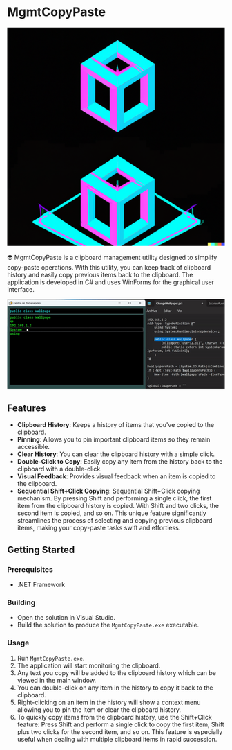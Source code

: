 # MgmtCopyPaste

![GIF](IMG/logo.png)

👽 MgmtCopyPaste is a clipboard management utility designed to simplify copy-paste operations. With this utility, you can keep track of clipboard history and easily copy previous items back to the clipboard. The application is developed in C# and uses WinForms for the graphical user interface.

![GIF](IMG/GIF.gif)

## Features

- **Clipboard History**: Keeps a history of items that you've copied to the clipboard.
- **Pinning**: Allows you to pin important clipboard items so they remain accessible.
- **Clear History**: You can clear the clipboard history with a simple click.
- **Double-Click to Copy**: Easily copy any item from the history back to the clipboard with a double-click.
- **Visual Feedback**: Provides visual feedback when an item is copied to the clipboard.
- **Sequential Shift+Click Copying**: Sequential Shift+Click copying mechanism. By pressing Shift and performing a single click, the first item from the clipboard history is copied. With Shift and two clicks, the second item is copied, and so on. This unique feature significantly streamlines the process of selecting and copying previous clipboard items, making your copy-paste tasks swift and effortless.

## Getting Started

### Prerequisites

- .NET Framework

### Building

- Open the solution in Visual Studio.
- Build the solution to produce the `MgmtCopyPaste.exe` executable.

### Usage

1. Run `MgmtCopyPaste.exe`.
2. The application will start monitoring the clipboard.
3. Any text you copy will be added to the clipboard history which can be viewed in the main window.
4. You can double-click on any item in the history to copy it back to the clipboard.
5. Right-clicking on an item in the history will show a context menu allowing you to pin the item or clear the clipboard history.
6. To quickly copy items from the clipboard history, use the Shift+Click feature: Press Shift and perform a single click to copy the first item, Shift plus two clicks for the second item, and so on. This feature is especially useful when dealing with multiple clipboard items in rapid succession.





